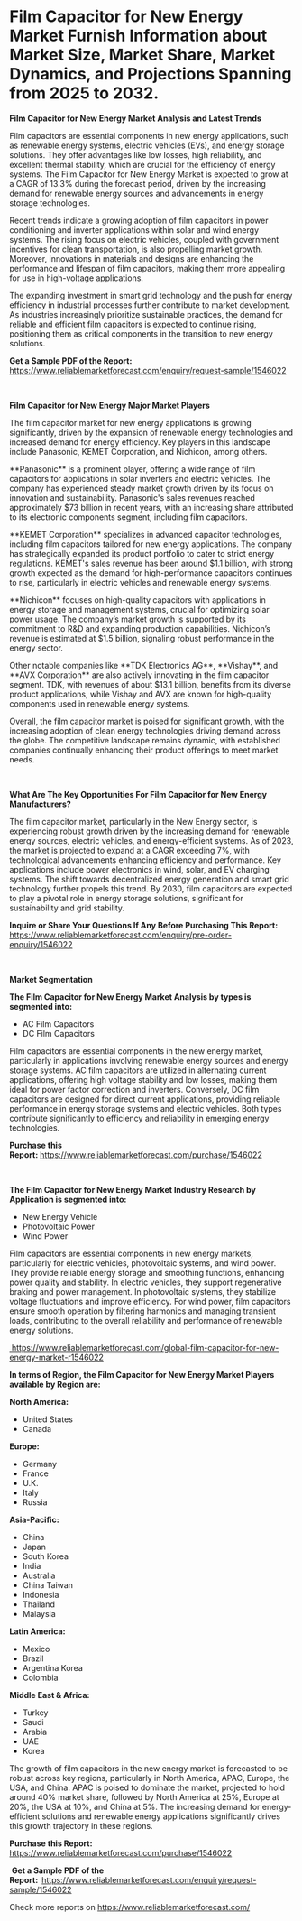 <p><h1>Film Capacitor for New Energy Market Furnish Information about Market Size, Market Share, Market Dynamics, and Projections Spanning from 2025 to 2032.</h1></p><p><strong>Film Capacitor for New Energy Market Analysis and Latest Trends</strong></p>
<p><p>Film capacitors are essential components in new energy applications, such as renewable energy systems, electric vehicles (EVs), and energy storage solutions. They offer advantages like low losses, high reliability, and excellent thermal stability, which are crucial for the efficiency of energy systems. The Film Capacitor for New Energy Market is expected to grow at a CAGR of 13.3% during the forecast period, driven by the increasing demand for renewable energy sources and advancements in energy storage technologies.</p><p>Recent trends indicate a growing adoption of film capacitors in power conditioning and inverter applications within solar and wind energy systems. The rising focus on electric vehicles, coupled with government incentives for clean transportation, is also propelling market growth. Moreover, innovations in materials and designs are enhancing the performance and lifespan of film capacitors, making them more appealing for use in high-voltage applications.</p><p>The expanding investment in smart grid technology and the push for energy efficiency in industrial processes further contribute to market development. As industries increasingly prioritize sustainable practices, the demand for reliable and efficient film capacitors is expected to continue rising, positioning them as critical components in the transition to new energy solutions.</p></p>
<p><strong>Get a Sample PDF of the Report:&nbsp;</strong> <a href="https://www.reliablemarketforecast.com/enquiry/request-sample/1546022?utm_campaign=2272&utm_medium=2&utm_source=Github&utm_content=ia&utm_term=12022025&utm_id=film-capacitor-for-new-energy">https://www.reliablemarketforecast.com/enquiry/request-sample/1546022</a></p>
<p>&nbsp;</p>
<p><strong>Film Capacitor for New Energy Major Market Players</strong></p>
<p><p>The film capacitor market for new energy applications is growing significantly, driven by the expansion of renewable energy technologies and increased demand for energy efficiency. Key players in this landscape include Panasonic, KEMET Corporation, and Nichicon, among others.</p><p>**Panasonic** is a prominent player, offering a wide range of film capacitors for applications in solar inverters and electric vehicles. The company has experienced steady market growth driven by its focus on innovation and sustainability. Panasonic's sales revenues reached approximately $73 billion in recent years, with an increasing share attributed to its electronic components segment, including film capacitors.</p><p>**KEMET Corporation** specializes in advanced capacitor technologies, including film capacitors tailored for new energy applications. The company has strategically expanded its product portfolio to cater to strict energy regulations. KEMET's sales revenue has been around $1.1 billion, with strong growth expected as the demand for high-performance capacitors continues to rise, particularly in electric vehicles and renewable energy systems.</p><p>**Nichicon** focuses on high-quality capacitors with applications in energy storage and management systems, crucial for optimizing solar power usage. The company’s market growth is supported by its commitment to R&D and expanding production capabilities. Nichicon’s revenue is estimated at $1.5 billion, signaling robust performance in the energy sector.</p><p>Other notable companies like **TDK Electronics AG**, **Vishay**, and **AVX Corporation** are also actively innovating in the film capacitor segment. TDK, with revenues of about $13.1 billion, benefits from its diverse product applications, while Vishay and AVX are known for high-quality components used in renewable energy systems.</p><p>Overall, the film capacitor market is poised for significant growth, with the increasing adoption of clean energy technologies driving demand across the globe. The competitive landscape remains dynamic, with established companies continually enhancing their product offerings to meet market needs.</p></p>
<p>&nbsp;</p>
<p><strong>What Are The Key Opportunities For Film Capacitor for New Energy Manufacturers?</strong></p>
<p><p>The film capacitor market, particularly in the New Energy sector, is experiencing robust growth driven by the increasing demand for renewable energy sources, electric vehicles, and energy-efficient systems. As of 2023, the market is projected to expand at a CAGR exceeding 7%, with technological advancements enhancing efficiency and performance. Key applications include power electronics in wind, solar, and EV charging systems. The shift towards decentralized energy generation and smart grid technology further propels this trend. By 2030, film capacitors are expected to play a pivotal role in energy storage solutions, significant for sustainability and grid stability.</p></p>
<p><strong>Inquire or Share Your Questions If Any Before Purchasing This Report:</strong> <a href="https://www.reliablemarketforecast.com/enquiry/pre-order-enquiry/1546022?utm_campaign=2272&utm_medium=2&utm_source=Github&utm_content=ia&utm_term=12022025&utm_id=film-capacitor-for-new-energy">https://www.reliablemarketforecast.com/enquiry/pre-order-enquiry/1546022</a></p>
<p>&nbsp;</p>
<p><strong>Market Segmentation</strong></p>
<p><strong>The Film Capacitor for New Energy Market Analysis by types is segmented into:</strong></p>
<p><ul><li>AC Film Capacitors</li><li>DC Film Capacitors</li></ul></p>
<p><p>Film capacitors are essential components in the new energy market, particularly in applications involving renewable energy sources and energy storage systems. AC film capacitors are utilized in alternating current applications, offering high voltage stability and low losses, making them ideal for power factor correction and inverters. Conversely, DC film capacitors are designed for direct current applications, providing reliable performance in energy storage systems and electric vehicles. Both types contribute significantly to efficiency and reliability in emerging energy technologies.</p></p>
<p><strong>Purchase this Report:&nbsp;</strong><a href="https://www.reliablemarketforecast.com/purchase/1546022?utm_campaign=2272&utm_medium=2&utm_source=Github&utm_content=ia&utm_term=12022025&utm_id=film-capacitor-for-new-energy">https://www.reliablemarketforecast.com/purchase/1546022</a></p>
<p>&nbsp;</p>
<p><strong>The Film Capacitor for New Energy Market Industry Research by Application is segmented into:</strong></p>
<p><ul><li>New Energy Vehicle</li><li>Photovoltaic Power</li><li>Wind Power</li></ul></p>
<p><p>Film capacitors are essential components in new energy markets, particularly for electric vehicles, photovoltaic systems, and wind power. They provide reliable energy storage and smoothing functions, enhancing power quality and stability. In electric vehicles, they support regenerative braking and power management. In photovoltaic systems, they stabilize voltage fluctuations and improve efficiency. For wind power, film capacitors ensure smooth operation by filtering harmonics and managing transient loads, contributing to the overall reliability and performance of renewable energy solutions.</p></p>
<p><a href="https://www.reliablemarketforecast.com/global-film-capacitor-for-new-energy-market-r1546022?utm_campaign=2272&utm_medium=2&utm_source=Github&utm_content=ia&utm_term=12022025&utm_id=film-capacitor-for-new-energy">&nbsp;https://www.reliablemarketforecast.com/global-film-capacitor-for-new-energy-market-r1546022</a></p>
<p><strong>In terms of Region, the Film Capacitor for New Energy Market Players available by Region are:</strong></p>
<p>
    <p> <strong> North America: </strong>
        <ul>
            <li>United States</li>
            <li>Canada</li>
        </ul>
        </p> 
    <p> <strong> Europe: </strong>
        <ul>
            <li>Germany</li>
            <li>France</li>
            <li>U.K.</li>
            <li>Italy</li>
            <li>Russia</li>
        </ul>
        </p> 
    <p> <strong> Asia-Pacific: </strong>
        <ul>
            <li>China</li>
            <li>Japan</li>
            <li>South Korea</li>
            <li>India</li>
            <li>Australia</li>
            <li>China Taiwan</li>
            <li>Indonesia</li>
            <li>Thailand</li>
            <li>Malaysia</li>
        </ul>
        </p> 
    <p> <strong> Latin America: </strong>
        <ul>
            <li>Mexico</li>
            <li>Brazil</li>
            <li>Argentina Korea</li>
            <li>Colombia</li>
        </ul>
        </p> 
    <p> <strong> Middle East & Africa: </strong>
        <ul>
            <li>Turkey</li>
            <li>Saudi</li>
            <li>Arabia</li>
            <li>UAE</li>
            <li>Korea</li>
        </ul>
    </p>
    </p>
<p><p>The growth of film capacitors in the new energy market is forecasted to be robust across key regions, particularly in North America, APAC, Europe, the USA, and China. APAC is poised to dominate the market, projected to hold around 40% market share, followed by North America at 25%, Europe at 20%, the USA at 10%, and China at 5%. The increasing demand for energy-efficient solutions and renewable energy applications significantly drives this growth trajectory in these regions.</p></p>
<p><strong>Purchase this Report: </strong><a href="https://www.reliablemarketforecast.com/purchase/1546022?utm_campaign=2272&utm_medium=2&utm_source=Github&utm_content=ia&utm_term=12022025&utm_id=film-capacitor-for-new-energy">https://www.reliablemarketforecast.com/purchase/1546022</a></p>
<p>&nbsp;<strong>Get a Sample PDF of the Report:&nbsp;&nbsp;</strong><a href="https://www.reliablemarketforecast.com/enquiry/request-sample/1546022?utm_campaign=2272&utm_medium=2&utm_source=Github&utm_content=ia&utm_term=12022025&utm_id=film-capacitor-for-new-energy">https://www.reliablemarketforecast.com/enquiry/request-sample/1546022</a></p>
<p><strong></strong></p>
<p>Check more reports on <a href="https://www.reliablemarketforecast.com/?utm_campaign=2272&utm_medium=2&utm_source=Github&utm_content=ia&utm_term=12022025&utm_id=film-capacitor-for-new-energy">https://www.reliablemarketforecast.com/</a></p>